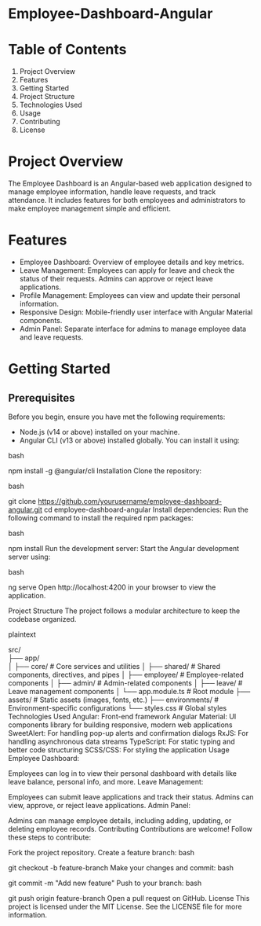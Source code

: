 # Employee-Dashboard-Angular

<h1>Table of Contents</h1>
<ol>
   <li>Project Overview</li>
   <li>Features</li>
   <li>Getting Started</li>
   <li>Project Structure</li>
   <li>Technologies Used</li>
   <li>Usage</li>
   <li>Contributing</li>
   <li>License</li>
</ol>

<h1>Project Overview</h1>

The Employee Dashboard is an Angular-based web application designed to manage employee information, handle leave requests, and track attendance. It includes features for both employees and administrators to make employee management simple and efficient.

<h1>Features</h1>
<ul>
     <li> Employee Dashboard: Overview of employee details and key metrics.</li>
     <li>  Leave Management: Employees can apply for leave and check the status of their requests. Admins can approve or reject leave applications.</li>
     <li>  Profile Management: Employees can view and update their personal information.</li>
     <li>  Responsive Design: Mobile-friendly user interface with Angular Material components.</li>
     <li>  Admin Panel: Separate interface for admins to manage employee data and leave requests.</li>
</ul>

<h1>Getting Started</h1>
<h2>Prerequisites</h2>
Before you begin, ensure you have met the following requirements:
<ul>
   <li>Node.js (v14 or above) installed on your machine.</li>
   <li>Angular CLI (v13 or above) installed globally. You can install it using:</li>
</ul>

bash
 
npm install -g @angular/cli
Installation
Clone the repository:

bash
 
git clone https://github.com/yourusername/employee-dashboard-angular.git
cd employee-dashboard-angular
Install dependencies: Run the following command to install the required npm packages:

bash
 
npm install
Run the development server: Start the Angular development server using:

bash
 
ng serve
Open http://localhost:4200 in your browser to view the application.

Project Structure
The project follows a modular architecture to keep the codebase organized.

plaintext

src/<br>
 ├── app/<br>
 │   ├── core/               # Core services and utilities
 │   ├── shared/             # Shared components, directives, and pipes
 │   ├── employee/           # Employee-related components
 │   ├── admin/              # Admin-related components
 │   ├── leave/              # Leave management components
 │   └── app.module.ts       # Root module
 ├── assets/                 # Static assets (images, fonts, etc.)
 ├── environments/           # Environment-specific configurations
 └── styles.css              # Global styles
Technologies Used
Angular: Front-end framework
Angular Material: UI components library for building responsive, modern web applications
SweetAlert: For handling pop-up alerts and confirmation dialogs
RxJS: For handling asynchronous data streams
TypeScript: For static typing and better code structuring
SCSS/CSS: For styling the application
Usage
Employee Dashboard:

Employees can log in to view their personal dashboard with details like leave balance, personal info, and more.
Leave Management:

Employees can submit leave applications and track their status.
Admins can view, approve, or reject leave applications.
Admin Panel:

Admins can manage employee details, including adding, updating, or deleting employee records.
Contributing
Contributions are welcome! Follow these steps to contribute:

Fork the project repository.
Create a feature branch:
bash
 
git checkout -b feature-branch
Make your changes and commit:
bash
 
git commit -m "Add new feature"
Push to your branch:
bash
 
git push origin feature-branch
Open a pull request on GitHub.
License
This project is licensed under the MIT License. See the LICENSE file for more information.
